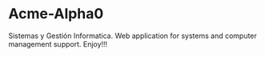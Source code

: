 # Acme-Alpha0
Sistemas y Gestión Informatica. Web application for systems and computer management support. 
Enjoy!!!
